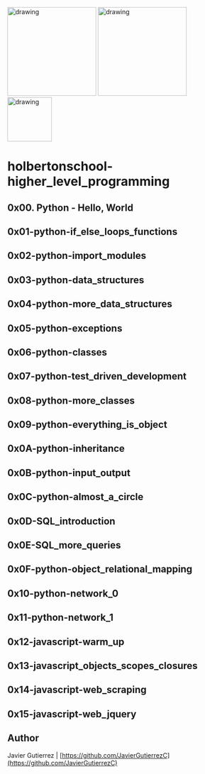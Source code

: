 <p float="left">

<img src="https://dri.es/files/cache/blog/mysql-logo-1440w.jpg" alt="drawing" width="200"/>
<img src="https://lh3.googleusercontent.com/proxy/HWCc7IbwaX4iCDM0gNGQ-ihchJB5Zh02_u3bOyPs3BRnQ_fe76yEFawe5nGJZ_gzdlfXhCKXGIqeYpqhEMuaIvCaaHTtxZMK7nWtOeu-rVCYp-R-cZzU5UyzF_0rnmXpKie0GzNxbqGC"alt="drawing" width="200"/>
<img src="https://storage.needpix.com/rsynced_images/language-2024210_1280.png" alt="drawing" width="100"/>
</p>

# holbertonschool-higher_level_programming
## 0x00. Python - Hello, World
## 0x01-python-if_else_loops_functions
## 0x02-python-import_modules
## 0x03-python-data_structures
## 0x04-python-more_data_structures
## 0x05-python-exceptions
## 0x06-python-classes
## 0x07-python-test_driven_development
## 0x08-python-more_classes
## 0x09-python-everything_is_object
## 0x0A-python-inheritance
## 0x0B-python-input_output
## 0x0C-python-almost_a_circle
## 0x0D-SQL_introduction
## 0x0E-SQL_more_queries
## 0x0F-python-object_relational_mapping	
## 0x10-python-network_0
## 0x11-python-network_1
## 0x12-javascript-warm_up
## 0x13-javascript_objects_scopes_closures	
## 0x14-javascript-web_scraping
## 0x15-javascript-web_jquery

      

## Author

Javier Gutierrez  | [https://github.com/JavierGutierrezC](https://github.com/JavierGutierrezC)